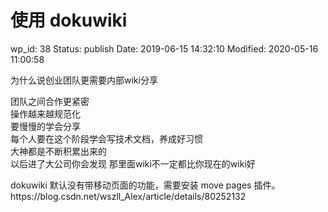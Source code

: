# 使用 dokuwiki


wp_id: 38
Status: publish
Date: 2019-06-15 14:32:10
Modified: 2020-05-16 11:00:58


<!-- wp:paragraph -->
<p>为什么说创业团队更需要内部wiki分享</p>
<!-- /wp:paragraph -->

<!-- wp:paragraph -->
<p>团队之间合作更紧密<br>
操作越来越规范化<br>
要慢慢的学会分享<br>
每个人要在这个阶段学会写技术文档，养成好习惯<br>
大神都是不断积累出来的<br>
以后进了大公司你会发现 那里面wiki不一定都比你现在的wiki好</p>
<!-- /wp:paragraph -->

<!-- wp:paragraph -->
<p>dokuwiki 默认没有带移动页面的功能，需要安装 move pages 插件。https://blog.csdn.net/wszll_Alex/article/details/80252132</p>
<!-- /wp:paragraph -->